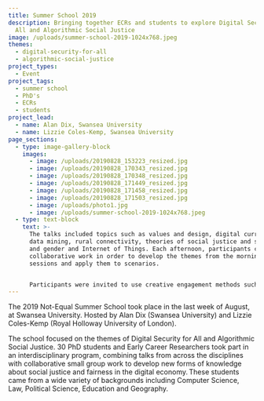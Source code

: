 ```yaml
---
title: Summer School 2019
description: Bringing together ECRs and students to explore Digital Security for
  All and Algorithmic Social Justice
image: /uploads/summer-school-2019-1024x768.jpeg
themes:
  - digital-security-for-all
  - algorithmic-social-justice
project_types:
  - Event
project_tags:
  - summer school
  - PhD's
  - ECRs
  - students
project_lead:
  - name: Alan Dix, Swansea University
  - name: Lizzie Coles-Kemp, Swansea University
page_sections:
  - type: image-gallery-block
    images:
      - image: /uploads/20190828_153223_resized.jpg
      - image: /uploads/20190828_170343_resized.jpg
      - image: /uploads/20190828_170348_resized.jpg
      - image: /uploads/20190828_171449_resized.jpg
      - image: /uploads/20190828_171458_resized.jpg
      - image: /uploads/20190828_171503_resized.jpg
      - image: /uploads/photo1.jpg
      - image: /uploads/summer-school-2019-1024x768.jpeg
  - type: text-block
    text: >-
      The talks included topics such as values and design, digital currencies,
      data mining, rural connectivity, theories of social justice and security,
      and gender and Internet of Things. Each afternoon, participants conducted
      collaborative work in order to develop the themes from the morning
      sessions and apply them to scenarios.


      Participants were invited to use creative engagement methods such as storytelling, physical modelling and video to reflect and explore what they had learned during the talks and to discuss how this might be applied to a particular problem of algorithmic social justice. The Summer School concluded with presentations from each collaborative group work.
---
```

The 2019 Not-Equal Summer School took place in the last week of August, at Swansea University. Hosted by Alan Dix (Swansea University) and Lizzie Coles-Kemp (Royal Holloway University of London).

The school focused on the themes of Digital Security for All and Algorithmic Social Justice. 30 PhD students and Early Career Researchers took part in an interdisciplinary program, combining talks from across the disciplines with collaborative small group work to develop new forms of knowledge about social justice and fairness in the digital economy. These students came from a wide variety of backgrounds including Computer Science, Law, Political Science, Education and Geography.